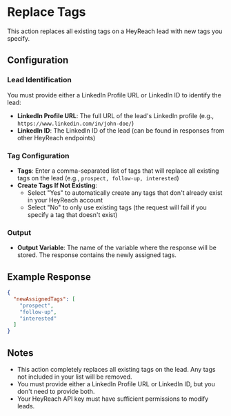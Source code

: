 # Replace Tags

This action replaces all existing tags on a HeyReach lead with new tags you specify.

## Configuration

### Lead Identification

You must provide either a LinkedIn Profile URL or LinkedIn ID to identify the lead:

- **LinkedIn Profile URL**: The full URL of the lead's LinkedIn profile (e.g., `https://www.linkedin.com/in/john-doe/`)
- **LinkedIn ID**: The LinkedIn ID of the lead (can be found in responses from other HeyReach endpoints)

### Tag Configuration

- **Tags**: Enter a comma-separated list of tags that will replace all existing tags on the lead (e.g., `prospect, follow-up, interested`)
- **Create Tags If Not Existing**: 
  - Select "Yes" to automatically create any tags that don't already exist in your HeyReach account
  - Select "No" to only use existing tags (the request will fail if you specify a tag that doesn't exist)

### Output

- **Output Variable**: The name of the variable where the response will be stored. The response contains the newly assigned tags.

## Example Response

```json
{
  "newAssignedTags": [
    "prospect",
    "follow-up",
    "interested"
  ]
}
```

## Notes

- This action completely replaces all existing tags on the lead. Any tags not included in your list will be removed.
- You must provide either a LinkedIn Profile URL or LinkedIn ID, but you don't need to provide both.
- Your HeyReach API key must have sufficient permissions to modify leads.